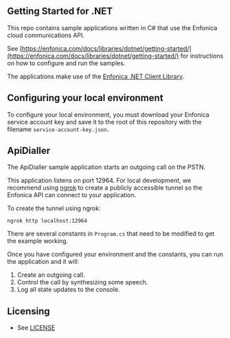 ## Getting Started for .NET

This repo contains sample applications written in C# that use the Enfonica cloud communications API.

See [https://enfonica.com/docs/libraries/dotnet/getting-started/](https://enfonica.com/docs/libraries/dotnet/getting-started/) for instructions on how to configure and run the samples.

The applications make use of the [Enfonica .NET Client Library].

## Configuring your local environment

To configure your local environment, you must download your Enfonica service account key and save it
to the root of this repository with the filename `service-account-key.json`.

## ApiDialler

The ApiDialler sample application starts an outgoing call on the PSTN.

This application listens on port 12964. For local development, we recommend using [ngrok] to create
a publicly accessible tunnel so the Enfonica API can connect to your application.

To create the tunnel using ngrok:

```
ngrok http localhost:12964
```

There are several constants in `Program.cs` that need to be modified to get the example working.

Once you have configured your environment and the constants, you can run the application and it will:

1. Create an outgoing call.
2. Control the call by synthesizing some speech.
3. Log all state updates to the console.

## Licensing

* See [LICENSE](LICENSE)

[Enfonica .NET Client Library]: https://github.com/enfonica/enfonica-dotnet
[ngrok]: https://ngrok.com/
